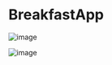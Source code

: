# BreakfastApp

![image](https://user-images.githubusercontent.com/109075090/233984961-070c8dbf-6c7e-4d35-a803-4fc55aecbe77.png)


![image](https://user-images.githubusercontent.com/109075090/233986001-423f1f0a-5265-457e-94a9-4452ad11bf38.png)
